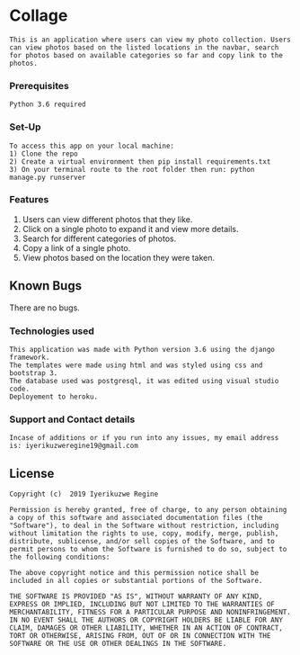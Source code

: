 # Collage

    This is an application where users can view my photo collection. Users can view photos based on the listed locations in the navbar, search for photos based on available categories so far and copy link to the photos.

### Prerequisites
    Python 3.6 required


### Set-Up

    To access this app on your local machine:
    1) Clone the repo
    2) Create a virtual environment then pip install requirements.txt
    3) On your terminal route to the root folder then run: python manage.py runserver

### Features
1) Users can view different photos that they like.
2) Click on a single photo to expand it and view more details.
3) Search for different categories of photos. 
4) Copy a link of a single photo.
5) View photos based on the location they were taken.


## Known Bugs
There are no bugs.

### Technologies used

    This application was made with Python version 3.6 using the django framework.
    The templates were made using html and was styled using css and bootstrap 3.
    The database used was postgresql, it was edited using visual studio code.
    Deployement to heroku.

### Support and Contact details

    Incase of additions or if you run into any issues, my email address is: iyerikuzweregine19@gmail.com

## License

    Copyright (c)  2019 Iyerikuzwe Regine

    Permission is hereby granted, free of charge, to any person obtaining a copy of this software and associated documentation files (the "Software"), to deal in the Software without restriction, including without limitation the rights to use, copy, modify, merge, publish, distribute, sublicense, and/or sell copies of the Software, and to permit persons to whom the Software is furnished to do so, subject to the following conditions:

    The above copyright notice and this permission notice shall be included in all copies or substantial portions of the Software.

    THE SOFTWARE IS PROVIDED "AS IS", WITHOUT WARRANTY OF ANY KIND, EXPRESS OR IMPLIED, INCLUDING BUT NOT LIMITED TO THE WARRANTIES OF MERCHANTABILITY, FITNESS FOR A PARTICULAR PURPOSE AND NONINFRINGEMENT. IN NO EVENT SHALL THE AUTHORS OR COPYRIGHT HOLDERS BE LIABLE FOR ANY CLAIM, DAMAGES OR OTHER LIABILITY, WHETHER IN AN ACTION OF CONTRACT, TORT OR OTHERWISE, ARISING FROM, OUT OF OR IN CONNECTION WITH THE SOFTWARE OR THE USE OR OTHER DEALINGS IN THE SOFTWARE.



